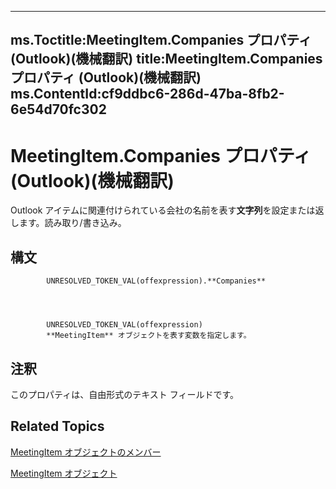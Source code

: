 

---
ms.Toctitle:MeetingItem.Companies プロパティ (Outlook)(機械翻訳)
title:MeetingItem.Companies プロパティ (Outlook)(機械翻訳)
ms.ContentId:cf9ddbc6-286d-47ba-8fb2-6e54d70fc302
---
# MeetingItem.Companies プロパティ (Outlook)(機械翻訳)




Outlook アイテムに関連付けられている会社の名前を表す**文字列**を設定または返します。読み取り/書き込み。

## 構文

            UNRESOLVED_TOKEN_VAL(offexpression).**Companies**




            UNRESOLVED_TOKEN_VAL(offexpression)
            **MeetingItem** オブジェクトを表す変数を指定します。



## 注釈
このプロパティは、自由形式のテキスト フィールドです。



## Related Topics

[MeetingItem オブジェクトのメンバー](9ae6a19d-d326-4c37-90d8-5ed9933672a0.md)

[MeetingItem オブジェクト](b75730f5-b395-3d66-5acd-b64fd8fcd78f.md)




